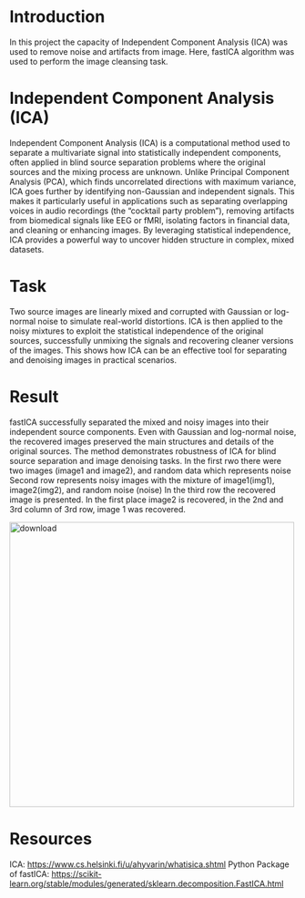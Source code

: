 # Introduction
In this project the capacity of Independent Component Analysis (ICA) was used to remove noise and artifacts from image.
Here, fastICA algorithm was used to perform the image cleansing task. 

# Independent Component Analysis (ICA)
Independent Component Analysis (ICA) is a computational method used to separate a multivariate signal into statistically independent components, 
often applied in blind source separation problems where the original sources and the mixing process are unknown. Unlike Principal Component Analysis (PCA), 
which finds uncorrelated directions with maximum variance, ICA goes further by identifying non-Gaussian and independent signals. 
This makes it particularly useful in applications such as separating overlapping voices in audio recordings (the “cocktail party problem”), 
removing artifacts from biomedical signals like EEG or fMRI, isolating factors in financial data, and cleaning or enhancing images. 
By leveraging statistical independence, ICA provides a powerful way to uncover hidden structure in complex, mixed datasets.

# Task 
Two source images are linearly mixed and corrupted with Gaussian or log-normal noise to simulate real-world distortions. 
ICA is then applied to the noisy mixtures to exploit the statistical independence of the original sources, successfully unmixing the signals and recovering cleaner versions of the images. 
This shows how ICA can be an effective tool for separating and denoising images in practical scenarios.

# Result
fastICA successfully separated the mixed and noisy images into their independent source components.
Even with Gaussian and log-normal noise, the recovered images preserved the main structures and details of the original sources.
The method demonstrates robustness of ICA for blind source separation and image denoising tasks.
In the first rwo there were two images (image1 and image2), and random data which represents noise
Second row represents noisy images with the mixture of image1(img1), image2(img2), and random noise (noise)
In the third row the recovered image is presented. In the first place image2 is recovered, in the 2nd and 3rd column of 3rd row, image 1 was recovered. 

<img width="500" height="500" alt="download" src="https://github.com/user-attachments/assets/8b5382de-a471-4327-86cf-b34b0076be5d" />

# Resources
ICA: https://www.cs.helsinki.fi/u/ahyvarin/whatisica.shtml
Python Package of fastICA: 
https://scikit-learn.org/stable/modules/generated/sklearn.decomposition.FastICA.html
